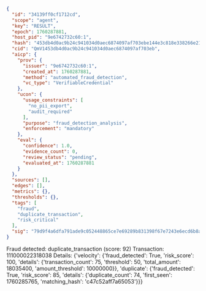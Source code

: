 ```json
{
  "id": "34139ff0cf1712cd",
  "scope": "agent",
  "key": "RESULT",
  "epoch": 1760287881,
  "host_pid": "9e6742732c60:1",
  "hash": "453db4d0ac9b24c941034d0aec6874097af703ebe144e3c818e338266e21623a",
  "cid": "QmV1453db4d0ac9b24c941034d0aec6874097af703eb",
  "aicp": {
    "prov": {
      "issuer": "9e6742732c60:1",
      "created_at": 1760287881,
      "method": "automated_fraud_detection",
      "vc_type": "VerifiableCredential"
    },
    "ucon": {
      "usage_constraints": [
        "no_pii_export",
        "audit_required"
      ],
      "purpose": "fraud_detection_analysis",
      "enforcement": "mandatory"
    },
    "eval": {
      "confidence": 1.0,
      "evidence_count": 0,
      "review_status": "pending",
      "evaluated_at": 1760287881
    }
  },
  "sources": [],
  "edges": [],
  "metrics": {},
  "thresholds": {},
  "tags": [
    "fraud",
    "duplicate_transaction",
    "risk_critical"
  ],
  "sig": "79d9f4a6dfa791ade9c052448865ce7e69289b831398f67e7243e6ecd6b8a74d"
}
```

Fraud detected: duplicate_transaction (score: 92)
Transaction: 111000022318038
Details: {'velocity': {'fraud_detected': True, 'risk_score': 100, 'details': {'transaction_count': 75, 'threshold': 50, 'total_amount': 18035400, 'amount_threshold': 10000000}}, 'duplicate': {'fraud_detected': True, 'risk_score': 85, 'details': {'duplicate_count': 74, 'first_seen': 1760285765, 'matching_hash': 'c47c52aff7a65053'}}}